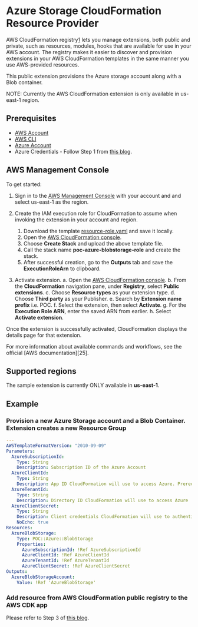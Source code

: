 # Azure Storage CloudFormation Resource Provider

AWS CloudFormation registry[1] lets you manage extensions, both public and private, such as resources, modules, hooks that are available for use in your AWS account. The registry makes it easier to discover and provision extensions in your AWS CloudFormation templates in the same manner you use AWS-provided resources. 

This public extension provisions the Azure storage account along with a Blob container.

NOTE: Currently the AWS CloudFormation extension is only available in us-east-1 region.

## Prerequisites
* [AWS Account][2]
* [AWS CLI][3]
* [Azure Account][4]
* Azure Credentials - Follow Step 1 from [this blog][5].

## AWS Management Console

To get started:

1. Sign in to the [AWS Management Console][6] with your account and and select us-east-1 as the region.

2. Create the IAM execution role for CloudFormation to assume when invoking the extension in your account and region.
    1. Download the template [resource-role.yaml][7] and save it locally.
    2. Open the [AWS CloudFormation console][8].
    3. Choose **Create Stack** and upload the above template file.
    4. Call the stack name **poc-azure-blobstorage-role** and create the stack.
    5. After successful creation, go to the **Outputs** tab and save the **ExecutionRoleArn** to clipboard. 

3. Activate extension.
    a. Open the [AWS CloudFormation console][8].
    b. From the **CloudFormation** navigation pane, under **Registry**, select **Public extensions**.
    c. Choose **Resource types** as your extension type.
    d. Choose **Third party** as your Publisher.
    e. Search by **Extension name prefix** i.e. POC.
    f. Select the extension, then select **Activate**.
    g. For the **Execution Role ARN**, enter the saved ARN from earlier.
    h. Select **Activate extension**.

Once the extension is successfully activated, CloudFormation displays the details page for that extension.

For more information about available commands and workflows, see the official [AWS documentation][25].

## Supported regions

The sample extension is currently ONLY available in **us-east-1**.

## Example

### Provision a new Azure Storage account and a Blob Container. Extension creates a new Resource Group

```yaml
---
AWSTemplateFormatVersion: "2010-09-09"
Parameters:
  AzureSubscriptionId:
    Type: String
    Description: Subscription ID of the Azure Account
  AzureClientId:
    Type: String
    Description: App ID CloudFormation will use to access Azure. Prerequisite - setup a dedicated application service principal to Azure Blob Storage
  AzureTenantId:
    Type: String
    Description: Directory ID CloudFormation will use to access Azure
  AzureClientSecret:
    Type: String
    Description: Client credentials CloudFormation will use to authenticate to Azure and access services
    NoEcho: true
Resources:
  AzureBlobStorage:
    Type: POC::Azure::BlobStorage
    Properties:
      AzureSubscriptionId: !Ref AzureSubscriptionId
      AzureClientId: !Ref AzureClientId
      AzureTenantId: !Ref AzureTenantId
      AzureClientSecret: !Ref AzureClientSecret
Outputs:
  AzureBlobStorageAccount:
    Value: !Ref 'AzureBlobStorage'

```

### Add resource from AWS CloudFormation public registry to the AWS CDK app

Please refer to Step 3 of [this blog][5].

[1]: https://docs.aws.amazon.com/AWSCloudFormation/latest/UserGuide/registry.html
[2]: https://aws.amazon.com/account/
[3]: https://aws.amazon.com/cli/
[4]: https://portal.azure.com/#home
[5]: https://amazon.awsapps.com/workdocs/index.html#/document/5e31c98cfa6ac8e028dc4bcbf3bdce56269411c43c45f41b367b29c1cd1eb9d2
[6]: https://aws.amazon.com/console/
[7]: https://todo
[8]: https://console.aws.amazon.com/cloudformation/